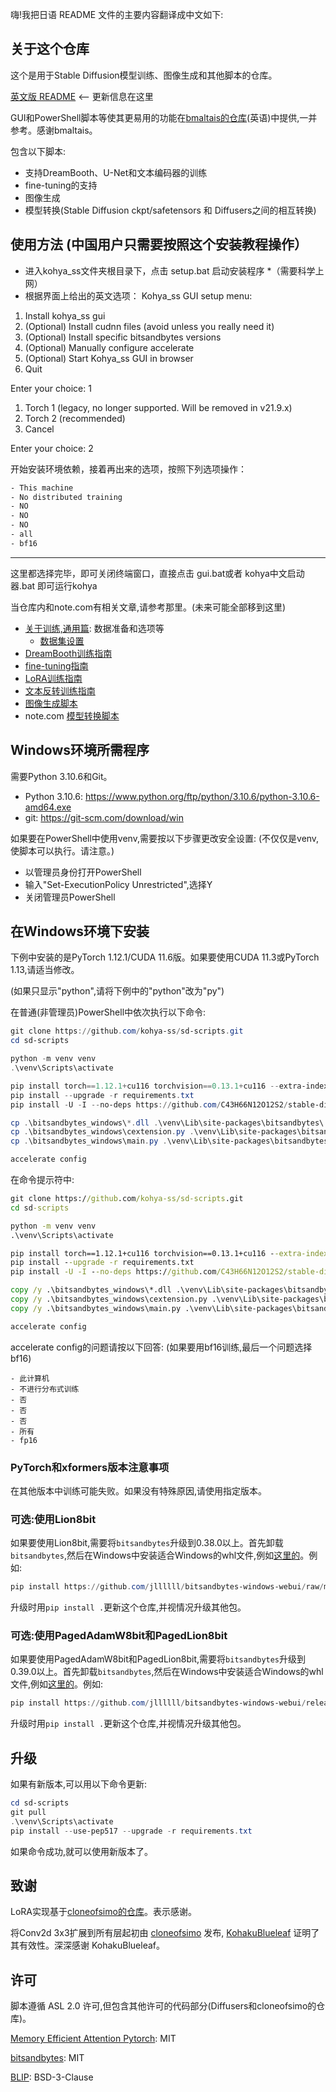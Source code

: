 嗨!我把日语 README 文件的主要内容翻译成中文如下:

## 关于这个仓库

这个是用于Stable Diffusion模型训练、图像生成和其他脚本的仓库。 

[英文版 README](./README.md) <-- 更新信息在这里

GUI和PowerShell脚本等使其更易用的功能在[bmaltais的仓库](https://github.com/bmaltais/kohya_ss)(英语)中提供,一并参考。感谢bmaltais。

包含以下脚本:

* 支持DreamBooth、U-Net和文本编码器的训练
* fine-tuning的支持
* 图像生成
* 模型转换(Stable Diffusion ckpt/safetensors 和 Diffusers之间的相互转换)

## 使用方法 (中国用户只需要按照这个安装教程操作）
- 进入kohya_ss文件夹根目录下，点击 setup.bat 启动安装程序 *（需要科学上网）
- 根据界面上给出的英文选项：
Kohya_ss GUI setup menu:

1. Install kohya_ss gui
2. (Optional) Install cudnn files (avoid unless you really need it)
3. (Optional) Install specific bitsandbytes versions
4. (Optional) Manually configure accelerate
5. (Optional) Start Kohya_ss GUI in browser
6. Quit

Enter your choice: 1

1. Torch 1 (legacy, no longer supported. Will be removed in v21.9.x)
2. Torch 2 (recommended)
3. Cancel

Enter your choice: 2

开始安装环境依赖，接着再出来的选项，按照下列选项操作：
```txt
- This machine
- No distributed training
- NO
- NO
- NO
- all
- bf16
```
--------------------------------------------------------------------
这里都选择完毕，即可关闭终端窗口，直接点击 gui.bat或者 kohya中文启动器.bat 即可运行kohya


当仓库内和note.com有相关文章,请参考那里。(未来可能全部移到这里)

* [关于训练,通用篇](./docs/train_README-zh.md): 数据准备和选项等
    * [数据集设置](./docs/config_README-ja.md)
* [DreamBooth训练指南](./docs/train_db_README-zh.md) 
* [fine-tuning指南](./docs/fine_tune_README_ja.md)
* [LoRA训练指南](./docs/train_network_README-zh.md)
* [文本反转训练指南](./docs/train_ti_README-ja.md)
* [图像生成脚本](./docs/gen_img_README-ja.md)
* note.com [模型转换脚本](https://note.com/kohya_ss/n/n374f316fe4ad)

## Windows环境所需程序

需要Python 3.10.6和Git。

- Python 3.10.6: https://www.python.org/ftp/python/3.10.6/python-3.10.6-amd64.exe
- git: https://git-scm.com/download/win

如果要在PowerShell中使用venv,需要按以下步骤更改安全设置:
(不仅仅是venv,使脚本可以执行。请注意。)

- 以管理员身份打开PowerShell
- 输入"Set-ExecutionPolicy Unrestricted",选择Y
- 关闭管理员PowerShell

## 在Windows环境下安装

下例中安装的是PyTorch 1.12.1/CUDA 11.6版。如果要使用CUDA 11.3或PyTorch 1.13,请适当修改。

(如果只显示"python",请将下例中的"python"改为"py")  

在普通(非管理员)PowerShell中依次执行以下命令:

```powershell
git clone https://github.com/kohya-ss/sd-scripts.git
cd sd-scripts

python -m venv venv
.\venv\Scripts\activate

pip install torch==1.12.1+cu116 torchvision==0.13.1+cu116 --extra-index-url https://download.pytorch.org/whl/cu116
pip install --upgrade -r requirements.txt
pip install -U -I --no-deps https://github.com/C43H66N12O12S2/stable-diffusion-webui/releases/download/f/xformers-0.0.14.dev0-cp310-cp310-win_amd64.whl

cp .\bitsandbytes_windows\*.dll .\venv\Lib\site-packages\bitsandbytes\
cp .\bitsandbytes_windows\cextension.py .\venv\Lib\site-packages\bitsandbytes\cextension.py
cp .\bitsandbytes_windows\main.py .\venv\Lib\site-packages\bitsandbytes\cuda_setup\main.py

accelerate config
```

在命令提示符中:

```bat
git clone https://github.com/kohya-ss/sd-scripts.git
cd sd-scripts

python -m venv venv 
.\venv\Scripts\activate

pip install torch==1.12.1+cu116 torchvision==0.13.1+cu116 --extra-index-url https://download.pytorch.org/whl/cu116
pip install --upgrade -r requirements.txt
pip install -U -I --no-deps https://github.com/C43H66N12O12S2/stable-diffusion-webui/releases/download/f/xformers-0.0.14.dev0-cp310-cp310-win_amd64.whl

copy /y .\bitsandbytes_windows\*.dll .\venv\Lib\site-packages\bitsandbytes\
copy /y .\bitsandbytes_windows\cextension.py .\venv\Lib\site-packages\bitsandbytes\cextension.py
copy /y .\bitsandbytes_windows\main.py .\venv\Lib\site-packages\bitsandbytes\cuda_setup\main.py

accelerate config
```

accelerate config的问题请按以下回答:
(如果要用bf16训练,最后一个问题选择bf16)

```
- 此计算机
- 不进行分布式训练  
- 否
- 否 
- 否
- 所有
- fp16
```

### PyTorch和xformers版本注意事项

在其他版本中训练可能失败。如果没有特殊原因,请使用指定版本。


### 可选:使用Lion8bit 

如果要使用Lion8bit,需要将`bitsandbytes`升级到0.38.0以上。首先卸载`bitsandbytes`,然后在Windows中安装适合Windows的whl文件,例如[这里的](https://github.com/jllllll/bitsandbytes-windows-webui)。例如:

```powershell
pip install https://github.com/jllllll/bitsandbytes-windows-webui/raw/main/bitsandbytes-0.38.1-py3-none-any.whl
```

升级时用`pip install .`更新这个仓库,并视情况升级其他包。

### 可选:使用PagedAdamW8bit和PagedLion8bit

如果要使用PagedAdamW8bit和PagedLion8bit,需要将`bitsandbytes`升级到0.39.0以上。首先卸载`bitsandbytes`,然后在Windows中安装适合Windows的whl文件,例如[这里的](https://github.com/jllllll/bitsandbytes-windows-webui)。例如:

```powershell
pip install https://github.com/jllllll/bitsandbytes-windows-webui/releases/download/wheels/bitsandbytes-0.39.1-py3-none-win_amd64.whl  
```

升级时用`pip install .`更新这个仓库,并视情况升级其他包。

## 升级

如果有新版本,可以用以下命令更新:

```powershell
cd sd-scripts
git pull
.\venv\Scripts\activate  
pip install --use-pep517 --upgrade -r requirements.txt
```

如果命令成功,就可以使用新版本了。

## 致谢

LoRA实现基于[cloneofsimo的仓库](https://github.com/cloneofsimo/lora)。表示感谢。

将Conv2d 3x3扩展到所有层起初由 [cloneofsimo](https://github.com/cloneofsimo/lora) 发布, [KohakuBlueleaf](https://github.com/KohakuBlueleaf/LoCon) 证明了其有效性。深深感谢 KohakuBlueleaf。

## 许可

脚本遵循 ASL 2.0 许可,但包含其他许可的代码部分(Diffusers和cloneofsimo的仓库)。

[Memory Efficient Attention Pytorch](https://github.com/lucidrains/memory-efficient-attention-pytorch): MIT 

[bitsandbytes](https://github.com/TimDettmers/bitsandbytes): MIT

[BLIP](https://github.com/salesforce/BLIP): BSD-3-Clause
